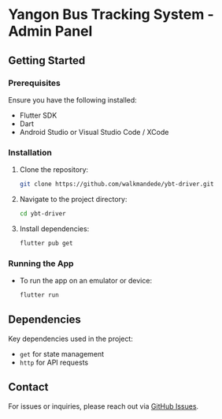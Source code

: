 # Yangon Bus Tracking System - Admin Panel 


## Getting Started
### Prerequisites
Ensure you have the following installed:
- Flutter SDK
- Dart
- Android Studio or Visual Studio Code / XCode

### Installation
1. Clone the repository:
   ```bash
   git clone https://github.com/walkmandede/ybt-driver.git
   ```
2. Navigate to the project directory:
   ```bash
   cd ybt-driver
   ```
3. Install dependencies:
   ```bash
   flutter pub get
   ```

### Running the App
- To run the app on an emulator or device:
  ```bash
  flutter run
  ```


## Dependencies
Key dependencies used in the project:
- `get` for state management
- `http` for API requests


## Contact
For issues or inquiries, please reach out via [GitHub Issues](https://github.com/walkmandede/ybt-driver/issues).

